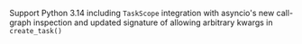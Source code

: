 Support Python 3.14 including `TaskScope` integration with asyncio's new call-graph inspection and updated signature of allowing arbitrary kwargs in `create_task()`
